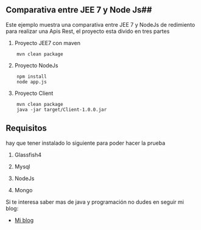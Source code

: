 ## Comparativa entre JEE 7 y Node Js##

Este ejemplo muestra una comparativa entre JEE 7 y NodeJs de redimiento para realizar una Apis Rest, el proyecto esta divido en tres partes

1. Proyecto JEE7 con maven
```
	mvn clean package
```

2. Proyecto NodeJs
```
	npm install
	node app.js
```

3. Proyecto Client
```
	mvn clean package
	java -jar target/Client-1.0.0.jar

```


## Requisitos

hay que tener instalado lo siguiente para poder hacer la prueba

1. Glassfish4

2. Mysql

3. NodeJs

4. Mongo

Si te interesa saber mas de java y programación no dudes en seguir mi blog:

* [Mi blog](http://tirandolineasdecodigo.blogspot.com.es/)

